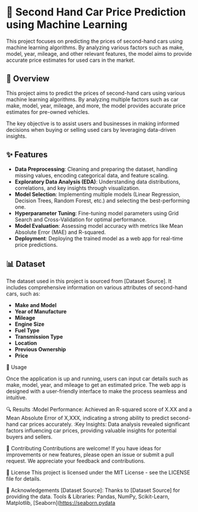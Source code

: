 # 🚗 Second Hand Car Price Prediction using Machine Learning
This project focuses on predicting the prices of second-hand cars using machine learning algorithms. By analyzing various factors such as make, model, year, mileage, and other relevant features, the model aims to provide accurate price estimates for used cars in the market.

## 📌 Overview

This project aims to predict the prices of second-hand cars using various machine learning algorithms. By analyzing multiple factors such as car make, model, year, mileage, and more, the model provides accurate price estimates for pre-owned vehicles.

The key objective is to assist users and businesses in making informed decisions when buying or selling used cars by leveraging data-driven insights.

## ✨ Features

- **Data Preprocessing**: Cleaning and preparing the dataset, handling missing values, encoding categorical data, and feature scaling.
- **Exploratory Data Analysis (EDA)**: Understanding data distributions, correlations, and key insights through visualization.
- **Model Selection**: Implementing multiple models (Linear Regression, Decision Trees, Random Forest, etc.) and selecting the best-performing one.
- **Hyperparameter Tuning**: Fine-tuning model parameters using Grid Search and Cross-Validation for optimal performance.
- **Model Evaluation**: Assessing model accuracy with metrics like Mean Absolute Error (MAE) and R-squared.
- **Deployment**: Deploying the trained model as a web app for real-time price predictions.

## 📊 Dataset

The dataset used in this project is sourced from [Dataset Source]. It includes comprehensive information on various attributes of second-hand cars, such as:

- **Make and Model**
- **Year of Manufacture**
- **Mileage**
- **Engine Size**
- **Fuel Type**
- **Transmission Type**
- **Location**
- **Previous Ownership**
- **Price**

🚀 Usage

Once the application is up and running, users can input car details such as make, model, year, and mileage to get an estimated price. The web app is designed with a user-friendly interface to make the process seamless and intuitive.

🔍 Results
:Model Performance: Achieved an R-squared score of X.XX and a Mean Absolute Error of X,XXX, indicating a strong ability to predict second-hand car prices accurately.
:Key Insights: Data analysis revealed significant factors influencing car prices, providing valuable insights for potential buyers and sellers.

🤝 Contributing
Contributions are welcome! If you have ideas for improvements or new features, please open an issue or submit a pull request. We appreciate your feedback and contributions.

📜 License
This project is licensed under the MIT License - see the LICENSE file for details.

🙌 Acknowledgements
[Dataset Source]: Thanks to [Dataset Source] for providing the data.
Tools & Libraries: Pandas, NumPy, Scikit-Learn, Matplotlib, [Seaborn](https://seaborn.pydata
